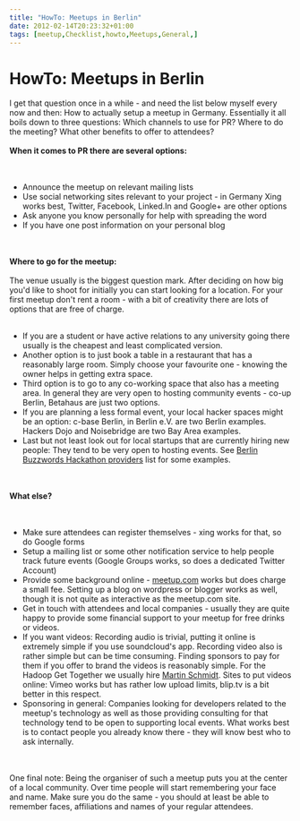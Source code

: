 ```yaml
---
title: "HowTo: Meetups in Berlin"
date: 2012-02-14T20:23:32+01:00
tags: [meetup,Checklist,howto,Meetups,General,]
---
```


# HowTo: Meetups in Berlin


I get that question once in a while - and need the list below myself every now and then: How to actually setup a meetup 
in Germany. Essentially it all boils down to three questions: Which channels to use for PR? Where to do the meeting? 
What other benefits to offer to attendees?<br><br><b>When it comes to PR there are several options: 
</b><br><br><ul><br><li>Announce the meetup on relevant mailing lists<br><li>Use social networking sites relevant to 
your project - in Germany Xing works best, Twitter, Facebook, Linked.In and Google+ are other options<br><li>Ask anyone 
you know personally for help with spreading the word<br><li>If you have one post information on your personal 
blog<br></ul><br><br><b>Where to go for the meetup:</b><br><br>The venue usually is the biggest question mark. After 
deciding on how big you'd like to shoot for initially you can start looking for a location. For your first meetup don't 
rent a room - with a bit of creativity there are lots of options that are free of charge. <br><ul><br><li>If you are a 
student or have active relations to any university going there usually is the cheapest and least complicated 
version.<br><li>Another option is to just book a table in a restaurant that has a reasonably large room. Simply choose 
your favourite one - knowing the owner helps in getting extra space.<br><li>Third option is to go to any co-working 
space that also has a meeting area. In general they are very open to hosting community events - co-up Berlin, Betahaus 
are just two options.<br><li>If you are planning a less formal event, your local hacker spaces might be an option: 
c-base Berlin, in Berlin e.V. are two Berlin examples. Hackers Dojo and Noisebridge are two Bay Area 
examples.<br><li>Last but not least look out for local startups that are currently hiring new people: They tend to be 
very open to hosting events. See <a href="http://2011.berlinbuzzwords.de/node/747">Berlin Buzzwords Hackathon 
providers</a> list for some examples.<br></ul><br><br><b>What else?</b><br><br><ul><br><li>Make sure attendees can 
register themselves - xing works for that, so do Google forms<br><li>Setup a mailing list or some other notification 
service to help people track future events (Google Groups works, so does a dedicated Twitter Account)<br><li>Provide 
some background online - <a href="http://meetup.com">meetup.com</a> works but does charge a small fee. Setting up a 
blog on wordpress or blogger works as well, though it is not quite as interactive as the meetup.com site.<br><li>Get in 
touch with attendees and local companies - usually they are quite happy to provide some financial support to your 
meetup for free drinks or videos.<br><li>If you want videos: Recording audio is trivial, putting it online is extremely 
simple if you use soundcloud's app. Recording video also is rather simple but can be time consuming. Finding sponsors 
to pay for them if you offer to brand the videos is reasonably simple. For the Hadoop Get Together we usually hire <a 
href="http://twitter.com/elicee">Martin Schmidt</a>. Sites to put videos online: Vimeo works but has rather low upload 
limits, blip.tv is a bit better in this respect.<br><li>Sponsoring in general: Companies looking for developers related 
to the meetup's technology as well as those providing consulting for that technology tend to be open to supporting 
local events. What works best is to contact people you already know there - they will know best who to ask 
internally.<br></ul><br><br>One final note: Being the organiser of such a meetup puts you at the center of a local 
community. Over time people will start remembering your face and name. Make sure you do the same - you should at least 
be able to remember faces, affiliations and names of your regular attendees.
